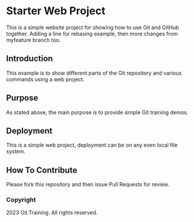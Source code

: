 # Starter Web Project

This is a simple website project for showing how to use Git and GitHub together. Adding a line for rebasing example, then more changes from myfeature branch too.

## Introduction

This example is to show different parts of the Git repository and various commands using a web project.

## Purpose
As stated above, the main purpose is to provide simple Git training demos.

## Deployment
This is a simple web project, deployment can be on any even local file system.

## How To Contribute
Please fork this repository and then issue Pull Requests for review.

### Copyright

2023 Git.Training. All rights reserved.